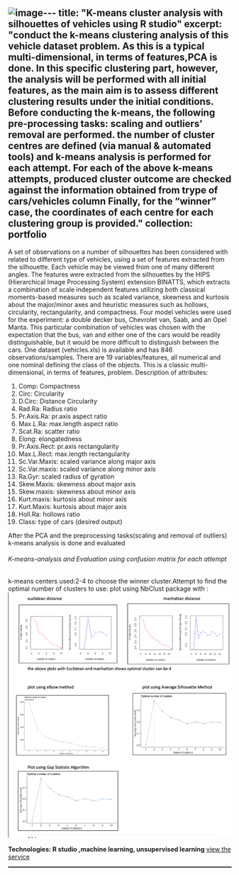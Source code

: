 ![image](https://github.com/kirthikasena/kirthikasena.github.io/assets/95086317/d7350a5a-37a4-4f9f-97a4-5606f99b5bc2)---
title: "K-means cluster analysis with silhouettes of vehicles using R studio"
excerpt: "conduct the k-means clustering analysis of this vehicle dataset problem. As this is
a typical multi-dimensional, in terms of features,PCA is done. In this specific clustering part, however, the analysis will be performed with all
initial features, as the main aim is to assess different clustering results under the initial
conditions. Before conducting the k-means, the following pre-processing tasks: scaling
and outliers’ removal are performed.  the number of cluster centres are defined  (via manual & automated
tools) and k-means analysis is performed for each attempt. For each of the above k-means
attempts, produced cluster outcome are checked against the information obtained from trype of cars/vehicles
column  Finally, for the “winner” case, the coordinates of
each centre for each clustering group is provided."
collection: portfolio
---

A set of observations on a number of silhouettes has been considered with
related to different type of vehicles, using a set of features extracted from the silhouette. Each
vehicle may be viewed from one of many different angles. The features were extracted from
the silhouettes by the HIPS (Hierarchical Image Processing System) extension BINATTS, which
extracts a combination of scale independent features utilizing both classical moments-based
measures such as scaled variance, skewness and kurtosis about the major/minor axes and
heuristic measures such as hollows, circularity, rectangularity, and compactness. Four model
vehicles were used for the experiment: a double decker bus, Chevrolet van, Saab, and an Opel
Manta. This particular combination of vehicles was chosen with the expectation that the bus,
van and either one of the cars would be readily distinguishable, but it would be more difficult
to distinguish between the cars.
One dataset (vehicles.xls) is available and has 846 observations/samples. There are 19
variables/features, all numerical and one nominal defining the class of the objects. This is a
classic multi-dimensional, in terms of features, problem.
Description of attributes:
1. Comp: Compactness
2. Circ: Circularity
3. D.Circ: Distance Circularity
4. Rad.Ra: Radius ratio
5. Pr.Axis.Ra: pr.axis aspect ratio
6. Max.L.Ra: max.length aspect ratio
7. Scat.Ra: scatter ratio
8. Elong: elongatedness
9. Pr.Axis.Rect: pr.axis rectangularity
10. Max.L.Rect: max.length rectangularity
11. Sc.Var.Maxis: scaled variance along major axis
12. Sc.Var.maxis: scaled variance along minor axis
13. Ra.Gyr: scaled radius of gyration
14. Skew.Maxis: skewness about major axis
15. Skew.maxis: skewness about minor axis
16. Kurt.maxis: kurtosis about minor axis
17. Kurt.Maxis: kurtosis about major axis
18. Holl.Ra: hollows ratio
19. Class: type of cars (desired output)

After the PCA and the preprocessing tasks(scaling and removal of outliers)
k-means analysis is done and evaluated

<h6>K-means-analysis and Evaluation using confusion matrix for each attempt</h6>
k-means centers used:2-4 to choose the winner cluster.Attempt to find the optimal number of clusters to use:
plot using NbClust package with :

<img src='/images/Screenshot 2023-08-03 at 13.25.47.png'>



<b>Technologies: R studio ,machine learning, unsupervised learning</b>
<a href="https://qvalia.com/features/unspsc-classification/">view the service</a>
<img rel="icon" href="https://img.shields.io/badge/Python-white?logo=Python"> <img rel="icon" href="https://img.shields.io/badge/Jupyter-white?logo=Jupyter"> <img rel="icon" href="https://img.shields.io/badge/Tensorflow-white?logo=Tensorflow">
<hr style="border-top: dotted 1px;" />
